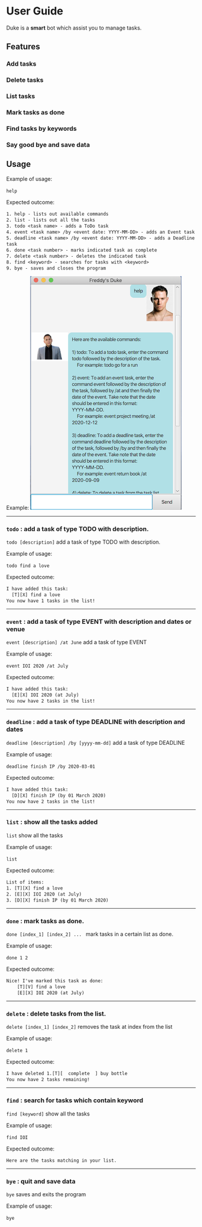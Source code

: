 # User Guide

Duke is a **smart** bot which assist you to manage tasks. 

## Features 

### Add tasks

### Delete tasks

### List tasks

### Mark tasks as done 

### Find tasks by keywords

### Say good bye and save data

## Usage

Example of usage: 

`help`

Expected outcome:

````
1. help - lists out available commands
2. list - lists out all the tasks
3. todo <task name> - adds a ToDo task
4. event <task name> /by <event date: YYYY-MM-DD> - adds an Event task
5. deadline <task name> /by <event date: YYYY-MM-DD> - adds a Deadline task
6. done <task number> - marks indicated task as complete
7. delete <task number> - deletes the indicated task
8. find <keyword> - searches for tasks with <keyword>
9. bye - saves and closes the program
````

Example:
![help](help.png)

___

### `todo` : add a task of type TODO with description. 

`todo [description]` add a task of type TODO with description. 

Example of usage:

`todo find a love`

Expected outcome:
````
I have added this task:
  [T][X] find a love
You now have 1 tasks in the list!
````
___

### `event` : add a task of type EVENT with description and dates or venue

`event [description] /at June` add a task of type EVENT

Example of usage:

`event IOI 2020 /at July`

Expected outcome:
````
I have added this task:
  [E][X] IOI 2020 (at July)
You now have 2 tasks in the list!
````

___

### `deadline` : add a task of type DEADLINE with description and dates

`deadline [description] /by [yyyy-mm-dd]` add a task of type DEADLINE

Example of usage:

`deadline finish IP /by 2020-03-01`

Expected outcome:
````
I have added this task:
  [D][X] finish IP (by 01 March 2020)
You now have 2 tasks in the list!
````

___

### `list` : show all the tasks added 

`list` show all the tasks

Example of usage:

`list`

Expected outcome:
````
List of items:
1. [T][X] find a love
2. [E][X] IOI 2020 (at July)
3. [D][X] finish IP (by 01 March 2020)
````

___

### `done` : mark tasks as done. 

`done [index_1] [index_2] ... ` mark tasks in a certain list as done.

Example of usage:

`done 1 2`

Expected outcome:
````
Nice! I've marked this task as done:
	[T][V] find a love
	[E][X] IOI 2020 (at July)
````
___

### `delete` : delete tasks from the list.
`delete [index_1] [index_2]` removes the task at index from the list

Example of usage:

`delete 1`

Expected outcome:
````
I have deleted 1.[T][  complete  ] buy bottle
You now have 2 tasks remaining!
````

___

### `find` : search for tasks which contain keyword

`find [keyword]` show all the tasks

Example of usage:

`find IOI`

Expected outcome:
````
Here are the tasks matching in your list. 
````

___

### `bye` : quit and save data

`bye` saves and exits the program

Example of usage:

`bye`

